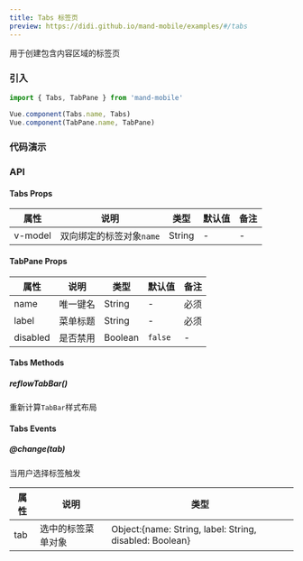 ```yaml
---
title: Tabs 标签页
preview: https://didi.github.io/mand-mobile/examples/#/tabs
---
```


用于创建包含内容区域的标签页

### 引入

```javascript
import { Tabs, TabPane } from 'mand-mobile'

Vue.component(Tabs.name, Tabs)
Vue.component(TabPane.name, TabPane)
```

### 代码演示
<!-- DEMO -->

### API

#### Tabs Props
|属性 | 说明 | 类型 | 默认值 | 备注|
|----|-----|------|------|------|
|v-model|双向绑定的标签对象`name`|String|-|-|

#### TabPane Props
|属性 | 说明 | 类型 | 默认值 | 备注|
|----|-----|------|------|------|
|name|唯一键名|String|-|必须|
|label|菜单标题|String|-|必须|
|disabled|是否禁用|Boolean|`false`|-|

#### Tabs Methods

##### reflowTabBar()
重新计算`TabBar`样式布局

#### Tabs Events

##### @change(tab)
当用户选择标签触发

|属性 | 说明 | 类型|
|----|-----|------|
|tab|选中的标签菜单对象|Object:{name: String, label: String, disabled: Boolean}|

